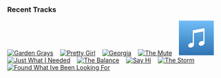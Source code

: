 ### Recent Tracks
[<img src='https://lastfm.freetls.fastly.net/i/u/300x300/56f1d11f8a804b5fcb2b9e5dcfc56b7d.png' width='16%' height='16%' alt='Garden Grays'>](https://www.last.fm/music/wildcat%2521%2bwildcat%2521/_/garden%2bgrays)&nbsp;&nbsp;&nbsp;&nbsp;[<img src='https://lastfm.freetls.fastly.net/i/u/300x300/9dd17855657a2b97f76f88775824e753.png' width='16%' height='16%' alt='Pretty Girl'>](https://www.last.fm/music/lapeer/_/pretty%2bgirl)&nbsp;&nbsp;&nbsp;&nbsp;[<img src='https://lastfm.freetls.fastly.net/i/u/300x300/8e9b587a6f577478e9e6480235811f7d.png' width='16%' height='16%' alt='Georgia'>](https://www.last.fm/music/vance%2bjoy/_/georgia)&nbsp;&nbsp;&nbsp;&nbsp;[<img src='https://lastfm.freetls.fastly.net/i/u/300x300/b29f8101a19b4ea886b7d2347eed1a59.png' width='16%' height='16%' alt='The Mute'>](https://www.last.fm/music/radical%2bface/_/the%2bmute)&nbsp;&nbsp;&nbsp;&nbsp;[<img src='https://github.com/atfinke/atfinke/blob/master/placeholder.jpeg?raw=true' width='16%' height='16%' alt='Forever - Radio Edit'>](https://www.last.fm/music/will%2byoung/_/forever%2b-%2bradio%2bedit)&nbsp;&nbsp;&nbsp;&nbsp;<br>[<img src='https://lastfm.freetls.fastly.net/i/u/300x300/a3e3bbe2194b49e2b19cfc897e36fffd.png' width='16%' height='16%' alt='Just What I Needed'>](https://www.last.fm/music/the%2bcars/_/just%2bwhat%2bi%2bneeded)&nbsp;&nbsp;&nbsp;&nbsp;[<img src='https://lastfm.freetls.fastly.net/i/u/300x300/55cea9a7145b4087c0dfb4dce3fe6c37.png' width='16%' height='16%' alt='The Balance'>](https://www.last.fm/music/royal%2btongues/_/the%2bbalance)&nbsp;&nbsp;&nbsp;&nbsp;[<img src='https://lastfm.freetls.fastly.net/i/u/300x300/5546aabb7d83501f3df1bd066a51734e.png' width='16%' height='16%' alt='Say Hi'>](https://www.last.fm/music/codeko/_/say%2bhi)&nbsp;&nbsp;&nbsp;&nbsp;[<img src='https://lastfm.freetls.fastly.net/i/u/300x300/b79e7f4df22615d983b18a8101597c34.png' width='16%' height='16%' alt='The Storm'>](https://www.last.fm/music/notaker/_/the%2bstorm)&nbsp;&nbsp;&nbsp;&nbsp;[<img src='https://lastfm.freetls.fastly.net/i/u/300x300/0f44b4586b2787aa669c8b6e1dbc2623.png' width='16%' height='16%' alt='Found What Ive Been Looking For'>](https://www.last.fm/music/tom%2bgrennan/_/found%2bwhat%2bi%2527ve%2bbeen%2blooking%2bfor)&nbsp;&nbsp;&nbsp;&nbsp;<br>
